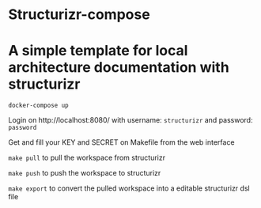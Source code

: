# Structurizr-compose

# A simple template for local architecture documentation with structurizr


```docker-compose up```

Login on http://localhost:8080/ with username: ```structurizr``` and password: ```password```

Get and fill your KEY and SECRET on Makefile from the web interface

```make pull``` to pull the workspace from structurizr

```make push``` to push the workspace to structurizr

```make export``` to convert the pulled workspace into a editable structurizr
dsl file
